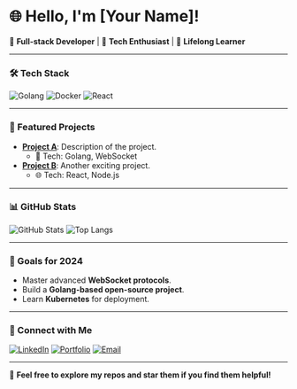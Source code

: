 # 🌐 Hello, I'm [Your Name]!

🚀 **Full-stack Developer** | 🎨 **Tech Enthusiast** | 🌱 **Lifelong Learner**

---

### 🛠️ Tech Stack
![Golang](https://img.shields.io/badge/Code-Golang-blue?logo=go)
![Docker](https://img.shields.io/badge/Tools-Docker-blue?logo=docker)
![React](https://img.shields.io/badge/Frontend-React-blue?logo=react)

---

### 🌟 Featured Projects
- **[Project A](#)**: Description of the project.
  - 🚀 Tech: Golang, WebSocket
- **[Project B](#)**: Another exciting project.
  - 🌐 Tech: React, Node.js

---

### 📊 GitHub Stats
![GitHub Stats](https://github-readme-stats.vercel.app/api?username=yourusername&show_icons=true&theme=radical)
![Top Langs](https://github-readme-stats.vercel.app/api/top-langs/?username=yourusername&layout=compact&theme=radical)

---

### 🎯 Goals for 2024
- Master advanced **WebSocket protocols**.
- Build a **Golang-based open-source project**.
- Learn **Kubernetes** for deployment.

---

### 🤝 Connect with Me
[![LinkedIn](https://img.shields.io/badge/-LinkedIn-blue?logo=linkedin)](https://www.linkedin.com/in/yourprofile/)
[![Portfolio](https://img.shields.io/badge/-Portfolio-green?logo=web)](https://yourportfolio.com/)
[![Email](https://img.shields.io/badge/-Email-red?logo=gmail)](mailto:youremail@gmail.com)

---

🌟 **Feel free to explore my repos and star them if you find them helpful!**
